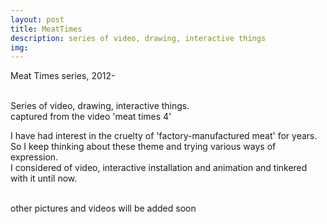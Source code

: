 ```yaml
---
layout: post
title: MeatTimes
description: series of video, drawing, interactive things
img:
---
```


Meat Times series, 2012-


<div class="img_row">
	<img class="col one" src="{{ site.baseurl }}/img/5.png" alt="" title="example image"/>
	<img class="col one" src="{{ site.baseurl }}/img/5.png" alt="" title="example image"/>
	<img class="col one" src="{{ site.baseurl }}/img/5.png" alt="" title="example image"/>
</div>
<div class="col three caption">
	Series of video, drawing, interactive things.
</div>
<div class="img_row">
	<img class="col three" src="{{ site.baseurl }}/img/51.jpg" alt="" title="example image"/>
</div>
<div class="col three caption">
	captured from the video 'meat times 4'
</div>

I have had interest in the cruelty of 'factory-manufactured meat' for years. So I keep thinking about these theme and trying various ways of expression. <br/>
I considered of video, interactive installation and animation and tinkered with it until now.


<div class="img_row">
	<img class="col two" src="{{ site.baseurl }}/img/51.jpg" alt="" title="example image"/>
	<img class="col one" src="{{ site.baseurl }}/img/5.png" alt="" title="example image"/>
</div>
<div class="col three caption">
	other pictures and videos will be added soon
</div>


<br/><br/><br/>
